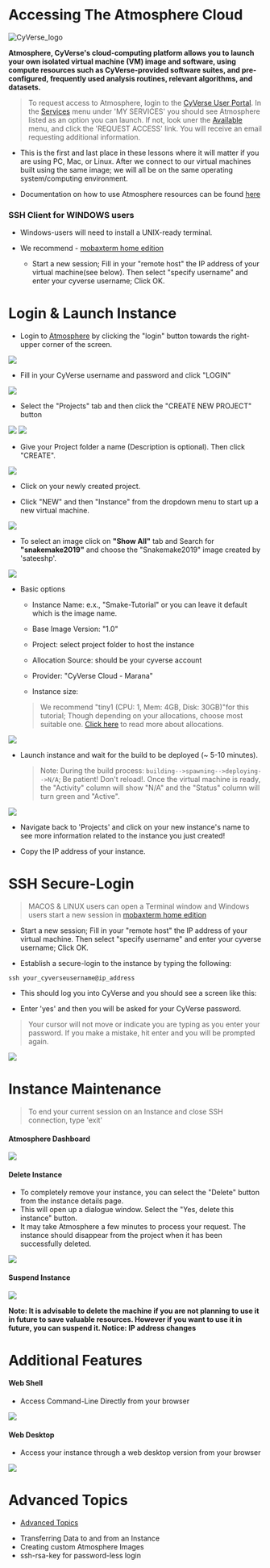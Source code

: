 Accessing The Atmosphere Cloud
===

![CyVerse_logo](/img/logos/cyverse_small_logo.png)

**Atmosphere, CyVerse's cloud-computing platform allows you to launch your own isolated virtual machine (VM) image and software, using compute resources such as CyVerse-provided software suites, and pre-configured, frequently used analysis routines, relevant algorithms, and datasets.**

> To request access to Atmosphere, login to the [CyVerse User Portal](https://user.cyverse.org/). In the [Services](https://user.cyverse.org/services/mine>) menu under 'MY SERVICES' you should see Atmosphere listed as an option you can launch. If not, look uner the [Available](https://user.cyverse.org/services/available) menu, and click the 'REQUEST ACCESS' link. You will receive an email requesting additional information.

- This is the first and last place in these lessons where it will matter if you are using PC, Mac, or Linux. After we connect to our virtual machines built using the same image; we will all be on the same operating system/computing environment.

- Documentation on how to use Atmosphere resources can be found [here](https://learning.cyverse.org/projects/atmosphere-guide/en/latest/index.html)

### SSH Client for WINDOWS users

- Windows-users will need to install a UNIX-ready terminal.

- We recommend - [mobaxterm home edition](http://mobaxterm.mobatek.net/download-home-edition.html)
	- Start a new session; Fill in your "remote host" the IP address of your virtual machine(see below). Then select "specify username" and enter your cyverse username; Click OK.

# Login & Launch Instance

- Login to [Atmosphere](https://atmo.cyverse.org/application/images) by clicking the "login" button towards the right-upper corner of the screen.

![](/img/atmosphere/login1.png)

- Fill in your CyVerse username and password and click "LOGIN"

![](/img/atmosphere/login2.png)

- Select the "Projects" tab and then click the "CREATE NEW PROJECT" button

![](/img/atmosphere/login3.png)
![](/img/atmosphere/login4.png)

- Give your Project folder a name (Description is optional). Then click "CREATE".

![](/img/atmosphere/login5.png)

- Click on your newly created project.

- Click "NEW" and then "Instance" from the dropdown menu to start up a new virtual machine.

![](/img/atmosphere/login6.png)

- To select an image click on **"Show All"** tab and Search for **"snakemake2019"** and choose the "Snakemake2019" image created by 'sateeshp'.

![](/img/atmosphere/login7.png)

- Basic options
	+ Instance Name: e.x., "Smake-Tutorial" or you can leave it default which is the image name.

	+	Base Image Version: "1.0"

	+	Project: select project folder to host the instance

	+	Allocation Source: should be your cyverse account

	+	Provider: "CyVerse Cloud - Marana"

	+ Instance size:
	> We recommend "tiny1 (CPU: 1, Mem: 4GB, Disk: 30GB)"for this tutorial; Though  depending on your allocations, choose most suitable one. [Click here]() to read more about allocations.

![](/img/atmosphere/login8.png)

- Launch instance and wait for the build to be deployed (~ 5-10 minutes).
	> Note: During the build process: `building-->spawning-->deploying-->N/A`; Be patient! Don't reload!. Once the virtual machine is ready, the "Activity" column will show "N/A" and the "Status" column will turn green and "Active".

![](/img/atmosphere/login9.png)

- Navigate back to 'Projects' and click on your new instance's name to see more information related to the instance you just created!

- Copy the IP address of your instance.

# SSH Secure-Login

> MACOS & LINUX users can open a Terminal window and Windows users start a new session in [mobaxterm home edition](http://mobaxterm.mobatek.net/download-home-edition.html)
+ Start a new session; Fill in your "remote host" the IP address of your virtual machine. Then select "specify username" and enter your cyverse username; Click OK.

- Establish a secure-login to the instance by typing the following:

```
ssh your_cyverseusername@ip_address
```
- This should log you into CyVerse and you should see a screen like this:

- Enter 'yes' and then you will be asked for your CyVerse password.

> Your cursor will not move or indicate you are typing as you enter your password. If you make a mistake, hit enter and you will be prompted again.

![](/img/atmosphere/ssh_pass.png)

# Instance Maintenance

> To end your current session on an Instance and close SSH connection, type 'exit'

#### Atmosphere Dashboard

![](/img/atmosphere/atmosphere_dashboard.png)

#### Delete Instance

- To completely remove your instance, you can select the "Delete" button from the instance details page.
- This will open up a dialogue window. Select the "Yes, delete this instance" button.
- It may take Atmosphere a few minutes to process your request. The instance should disappear from the project when it has been successfully deleted.

![](/img/atmosphere/delete.png)

#### Suspend Instance

![](/img/atmosphere/suspend.png)

**Note: It is advisable to delete the machine if you are not planning to use it in future to save valuable resources. However if you want to use it in future, you can suspend it. Notice: IP address changes**

# Additional Features

#### Web Shell

- Access Command-Line Directly from your browser

![](/img/atmosphere/webshell.png)

#### Web Desktop

- Access your instance through a web desktop version from your browser

![](/img/atmosphere/webdesktop.png)

# Advanced Topics

- [Advanced Topics](https://snakemake2019.readthedocs.io/en/latest/advanced_atmosphere.html)
 + Transferring Data to and from an Instance
 + Creating custom Atmosphere Images
 + ssh-rsa-key for password-less login
